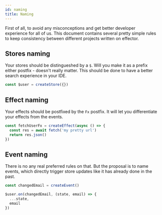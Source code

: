 ```yaml
---
id: naming
title: Naming
---
```


First of all, to avoid any misconceptions and get better developer experience for all of us. This document contains several pretty simple rules to keep consistency between different projects written on effector.

## Stores naming

Your stores should be distingueshed by a `$`. Will you make it as a prefix either postfix - doesn't really matter. This should be done to have a better search experience in your IDE.

```js
const $user = createStore({})
```

## Effect naming

Your effects should be postfixed by the `Fx` postfix. It will let you differentiate your effects from the events.

```js
const fetchUserFx = createEffect(async () => {
  const res = await fetch('my pretty url')
  return res.json()
})
```

## Event naming

There is no any real preferred rules on that. But the proposal is to name events, which directly trigger store updates like it has already done in the past.

```js
const changedEmail = createEvent()

$user.on(changedEmail, (state, email) => {
  ...state,
  email
})
```
